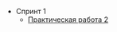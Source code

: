 - Спринт 1
  - [Практическая работа 2](https://github.com/mushishiva/kafka/tree/master/sprint1/hw2)
